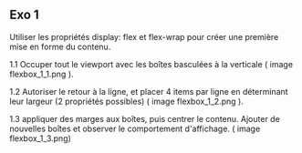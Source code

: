 
## Exo 1

Utiliser les propriétés display: flex et flex-wrap pour créer une première mise en forme du contenu.

1.1 Occuper tout le viewport avec les boîtes basculées à la verticale ( image flexbox_1_1.png ).

1.2 Autoriser le retour à la ligne, et placer 4 items par ligne en déterminant leur largeur (2 propriétés possibles) 
    ( image flexbox_1_2.png ).

1.3 appliquer des marges aux boîtes, puis centrer le contenu. Ajouter de nouvelles boîtes et observer le comportement d'affichage. 
    ( image flexbox_1_3.png)